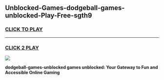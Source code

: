 
## Unblocked-Games-dodgeball-games-unblocked-Play-Free-sgth9
<h3>
<a href="https://premium76.site?title=dodgeball-games-unblocked&ref=18A">CLICK TO PLAY</a></h3>
<hr>

<h3>
<a href="https://premium76.site?title=dodgeball-games-unblocked&ref=18A">CLICK 2 PLAY</a>
  
</h3>

<a href="https://premium76.site?title=dodgeball-games-unblocked&ref=18A"><img src="https://clearcache.store/games.png"></a>


**dodgeball-games-unblocked games unblocked: Your Gateway to Fun and Accessible Online Gaming**
